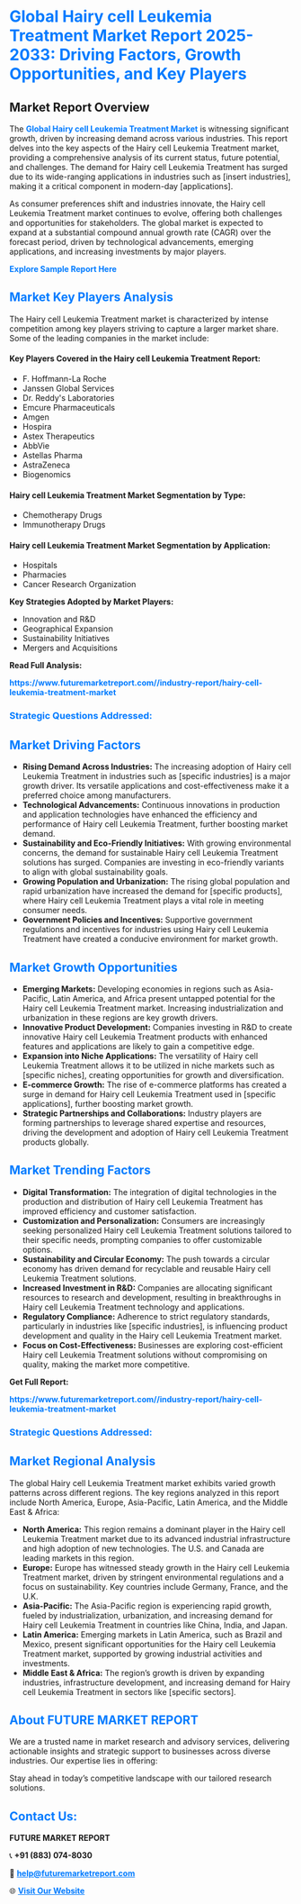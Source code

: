 <h1 style="color: #007BFF;">Global Hairy cell Leukemia Treatment Market Report 2025-2033: Driving Factors, Growth Opportunities, and Key Players</h1>

<section id="overview">
<h2>Market Report Overview</h2>
<p>The <a href="https://www.futuremarketreport.com//industry-report/hairy-cell-leukemia-treatment-market" style="color: #007BFF; text-decoration: none;"><strong>Global Hairy cell Leukemia Treatment Market</strong></a> is witnessing significant growth, driven by increasing demand across various industries. This report delves into the key aspects of the Hairy cell Leukemia Treatment market, providing a comprehensive analysis of its current status, future potential, and challenges. The demand for Hairy cell Leukemia Treatment has surged due to its wide-ranging applications in industries such as [insert industries], making it a critical component in modern-day [applications].</p>
<p>As consumer preferences shift and industries innovate, the Hairy cell Leukemia Treatment market continues to evolve, offering both challenges and opportunities for stakeholders. The global market is expected to expand at a substantial compound annual growth rate (CAGR) over the forecast period, driven by technological advancements, emerging applications, and increasing investments by major players.</p>
</section>

<section id="overview">
<p><a href="https://www.futuremarketreport.com//request-sample/reportId=61700" style="color: #007BFF; text-decoration: none;"><strong>Explore Sample Report Here</strong></a></p>
</section>

<section id="key-players">
<h2 style="color: #007BFF;">Market Key Players Analysis</h2>
<p>The Hairy cell Leukemia Treatment market is characterized by intense competition among key players striving to capture a larger market share. Some of the leading companies in the market include:</p>
<h4>Key Players Covered in the Hairy cell Leukemia Treatment Report:</h4>
<ul><li>F. Hoffmann-La Roche</li><li>Janssen Global Services</li><li>Dr. Reddy&#039;s Laboratories</li><li>Emcure Pharmaceuticals</li><li>Amgen</li><li>Hospira</li><li>Astex Therapeutics</li><li>AbbVie</li><li>Astellas Pharma</li><li>AstraZeneca</li><li>Biogenomics</li></ul>
<h4>Hairy cell Leukemia Treatment Market Segmentation by Type:</h4>
<ul><li>Chemotherapy Drugs</li><li>Immunotherapy Drugs</li></ul>

<h4>Hairy cell Leukemia Treatment Market Segmentation by Application:</h4>
<ul><li>Hospitals</li><li>Pharmacies</li><li>Cancer Research Organization</li></ul>
<p><strong>Key Strategies Adopted by Market Players:</strong></p>
<ul>
<li>Innovation and R&D</li>
<li>Geographical Expansion</li>
<li>Sustainability Initiatives</li>
<li>Mergers and Acquisitions</li>
</ul>
</section>

<section>
<p><strong>Read Full Analysis: </strong></p><a href="https://www.futuremarketreport.com//industry-report/hairy-cell-leukemia-treatment-market" style="color: #007BFF; text-decoration: none;"><strong>https://www.futuremarketreport.com//industry-report/hairy-cell-leukemia-treatment-market</strong></a>
<h3 style="color: #007BFF;">Strategic Questions Addressed:</h3>
</section>

<section id="driving-factors">
<h2 style="color: #007BFF;">Market Driving Factors</h2>
<ul>
<li><strong>Rising Demand Across Industries:</strong> The increasing adoption of Hairy cell Leukemia Treatment in industries such as [specific industries] is a major growth driver. Its versatile applications and cost-effectiveness make it a preferred choice among manufacturers.</li>
<li><strong>Technological Advancements:</strong> Continuous innovations in production and application technologies have enhanced the efficiency and performance of Hairy cell Leukemia Treatment, further boosting market demand.</li>
<li><strong>Sustainability and Eco-Friendly Initiatives:</strong> With growing environmental concerns, the demand for sustainable Hairy cell Leukemia Treatment solutions has surged. Companies are investing in eco-friendly variants to align with global sustainability goals.</li>
<li><strong>Growing Population and Urbanization:</strong> The rising global population and rapid urbanization have increased the demand for [specific products], where Hairy cell Leukemia Treatment plays a vital role in meeting consumer needs.</li>
<li><strong>Government Policies and Incentives:</strong> Supportive government regulations and incentives for industries using Hairy cell Leukemia Treatment have created a conducive environment for market growth.</li>
</ul>
</section>

<section id="growth-opportunities">
<h2 style="color: #007BFF;">Market Growth Opportunities</h2>
<ul>
<li><strong>Emerging Markets:</strong> Developing economies in regions such as Asia-Pacific, Latin America, and Africa present untapped potential for the Hairy cell Leukemia Treatment market. Increasing industrialization and urbanization in these regions are key growth drivers.</li>
<li><strong>Innovative Product Development:</strong> Companies investing in R&D to create innovative Hairy cell Leukemia Treatment products with enhanced features and applications are likely to gain a competitive edge.</li>
<li><strong>Expansion into Niche Applications:</strong> The versatility of Hairy cell Leukemia Treatment allows it to be utilized in niche markets such as [specific niches], creating opportunities for growth and diversification.</li>
<li><strong>E-commerce Growth:</strong> The rise of e-commerce platforms has created a surge in demand for Hairy cell Leukemia Treatment used in [specific applications], further boosting market growth.</li>
<li><strong>Strategic Partnerships and Collaborations:</strong> Industry players are forming partnerships to leverage shared expertise and resources, driving the development and adoption of Hairy cell Leukemia Treatment products globally.</li>
</ul>
</section>

<section id="trending-factors">
<h2 style="color: #007BFF;">Market Trending Factors</h2>
<ul>
<li><strong>Digital Transformation:</strong> The integration of digital technologies in the production and distribution of Hairy cell Leukemia Treatment has improved efficiency and customer satisfaction.</li>
<li><strong>Customization and Personalization:</strong> Consumers are increasingly seeking personalized Hairy cell Leukemia Treatment solutions tailored to their specific needs, prompting companies to offer customizable options.</li>
<li><strong>Sustainability and Circular Economy:</strong> The push towards a circular economy has driven demand for recyclable and reusable Hairy cell Leukemia Treatment solutions.</li>
<li><strong>Increased Investment in R&D:</strong> Companies are allocating significant resources to research and development, resulting in breakthroughs in Hairy cell Leukemia Treatment technology and applications.</li>
<li><strong>Regulatory Compliance:</strong> Adherence to strict regulatory standards, particularly in industries like [specific industries], is influencing product development and quality in the Hairy cell Leukemia Treatment market.</li>
<li><strong>Focus on Cost-Effectiveness:</strong> Businesses are exploring cost-efficient Hairy cell Leukemia Treatment solutions without compromising on quality, making the market more competitive.</li>
</ul>
</section>

<section>
<p><strong>Get Full Report: </strong></p><a href="https://www.futuremarketreport.com//industry-report/hairy-cell-leukemia-treatment-market" style="color: #007BFF; text-decoration: none;"><strong>https://www.futuremarketreport.com//industry-report/hairy-cell-leukemia-treatment-market</strong></a>
<h3 style="color: #007BFF;">Strategic Questions Addressed:</h3>
</section>


<section id="regional-analysis">
<h2 style="color: #007BFF;">Market Regional Analysis</h2>
<p>The global Hairy cell Leukemia Treatment market exhibits varied growth patterns across different regions. The key regions analyzed in this report include North America, Europe, Asia-Pacific, Latin America, and the Middle East & Africa:</p>
<ul>
<li><strong>North America:</strong> This region remains a dominant player in the Hairy cell Leukemia Treatment market due to its advanced industrial infrastructure and high adoption of new technologies. The U.S. and Canada are leading markets in this region.</li>
<li><strong>Europe:</strong> Europe has witnessed steady growth in the Hairy cell Leukemia Treatment market, driven by stringent environmental regulations and a focus on sustainability. Key countries include Germany, France, and the U.K.</li>
<li><strong>Asia-Pacific:</strong> The Asia-Pacific region is experiencing rapid growth, fueled by industrialization, urbanization, and increasing demand for Hairy cell Leukemia Treatment in countries like China, India, and Japan.</li>
<li><strong>Latin America:</strong> Emerging markets in Latin America, such as Brazil and Mexico, present significant opportunities for the Hairy cell Leukemia Treatment market, supported by growing industrial activities and investments.</li>
<li><strong>Middle East & Africa:</strong> The region’s growth is driven by expanding industries, infrastructure development, and increasing demand for Hairy cell Leukemia Treatment in sectors like [specific sectors].</li>
</ul>
</section>

<footer>
<h2 style="color: #007BFF;">About FUTURE MARKET REPORT</h2>
<p>We are a trusted name in market research and advisory services, delivering actionable insights and strategic support to businesses across diverse industries. Our expertise lies in offering:</p>

<p>Stay ahead in today’s competitive landscape with our tailored research solutions.</p>

<h2 style="color: #007BFF;">Contact Us:</h2>
<p><strong>FUTURE MARKET REPORT</strong></p>
<p>📞 <strong>+91 (883) 074-8030</strong></p>
<p>📧 <strong><a href="mailto:help@futuremarketreport.com" style="color: #007BFF;">help@futuremarketreport.com</a></strong></p>
<p>🌐 <strong><a href="https://www.futuremarketreport.com/" style="color: #007BFF;">Visit Our Website</a></strong></p>
</footer>